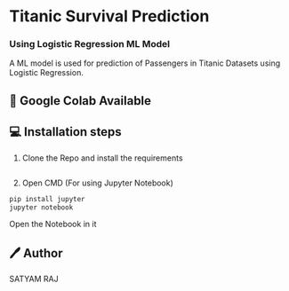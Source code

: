 # Titanic Survival Prediction
### Using Logistic Regression ML Model

A ML model is used for prediction of Passengers in Titanic Datasets using Logistic Regression.


## 📙 Google Colab Available



## 💻 Installation steps

1. Clone the Repo and install the requirements

```

```

2. Open CMD (For using Jupyter Notebook)

```python
pip install jupyter
jupyter notebook
```
Open the Notebook in it

## 🖊 Author

SATYAM RAJ 